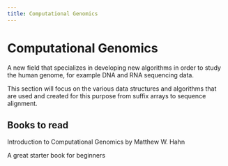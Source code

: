 ```yaml
---
title: Computational Genomics
---
```

# Computational Genomics

A new field that specializes in developing new algorithms in order to study the human genome, for example DNA and RNA sequencing data.

This section will focus on the various data structures and algorithms that are used and created for this purpose from suffix arrays to sequence alignment. 


## Books to read

Introduction to Computational Genomics by Matthew W. Hahn 

A great starter book for beginners 
